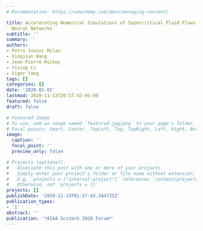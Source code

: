 ```yaml
---
# Documentation: https://wowchemy.com/docs/managing-content/

title: Accelerating Numerical Simulations of Supercritical Fluid Flows using Deep
  Neural Networks
subtitle: ''
summary: ''
authors:
- Petro Junior Milan
- Xingjian Wang
- Jean-Pierre Hickey
- Yixing Li
- Vigor Yang
tags: []
categories: []
date: '2020-01-01'
lastmod: 2020-11-12T20:57:43-05:00
featured: false
draft: false

# Featured image
# To use, add an image named `featured.jpg/png` to your page's folder.
# Focal points: Smart, Center, TopLeft, Top, TopRight, Left, Right, BottomLeft, Bottom, BottomRight.
image:
  caption: ''
  focal_point: ''
  preview_only: false

# Projects (optional).
#   Associate this post with one or more of your projects.
#   Simply enter your project's folder or file name without extension.
#   E.g. `projects = ["internal-project"]` references `content/project/deep-learning/index.md`.
#   Otherwise, set `projects = []`.
projects: []
publishDate: '2020-11-13T01:57:43.344725Z'
publication_types:
- '1'
abstract: ''
publication: '*AIAA Scitech 2020 Forum*'
---
```

